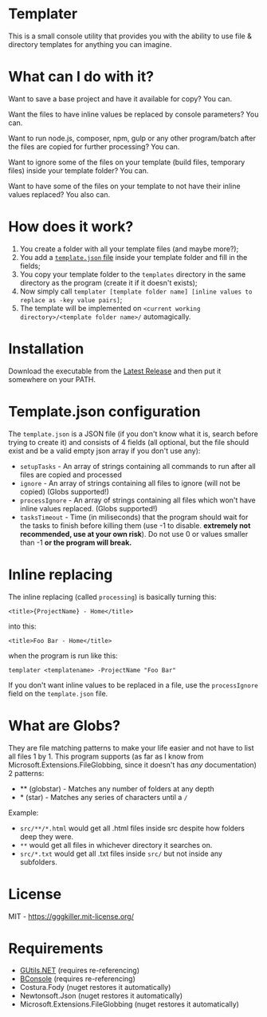 # Templater

This is a small console utility that provides you with the ability to use file & directory templates for anything you can imagine.

# What can I do with it?
Want to save a base project and have it available for copy?
You can.

Want the files to have inline values be replaced by console parameters?
You can.

Want to run node.js, composer, npm, gulp or any other program/batch after the files are copied for further processing?
You can.

Want to ignore some of the files on your template (build files, temporary files) inside your template folder?
You can.

Want to have some of the files on your template to not have their inline values replaced?
You also can.

# How does it work?

1. You create a folder with all your template files (and maybe more?);
2. You add a [`template.json` file](#templatejson-configuration) inside your template folder and fill in the fields;
3. You copy your template folder to the `templates` directory in the same directory as the program (create it if it doesn't exists);
4. Now simply call `templater [template folder name] [inline values to replace as -key value pairs]`;
5. The template will be implemented on `<current working directory>/<template folder name>/` automagically.

# Installation
Download the executable from the [Latest Release](https://github.com/GGG-KILLER/Templater/releases/latest) and then put it somewhere on your PATH.

# Template.json configuration
The `template.json` is a JSON file (if you don't know what it is, search before trying to create it) and consists of 4 fields (all optional, but the file should exist and be a valid empty json array if you don't use any):

- `setupTasks` - An array of strings containing all commands to run after all files are copied and processed
- `ignore` - An array of strings containing all files to ignore (will not be copied) (Globs supported!)
- `processIgnore` - An array of strings containing all files which won't have inline values replaced. (Globs supported!)
- `tasksTimeout` - Time (in miliseconds) that the program should wait for the tasks to finish before killing them (use -1 to disable. **extremely not recommended, use at your own risk**). Do not use 0 or values smaller than -1 **or the program will break.**

# Inline replacing
The inline replacing (called `processing`) is basically turning this:

`<title>{ProjectName} - Home</title>`

into this:

`<title>Foo Bar - Home</title>`

when the program is run like this:

`templater <templatename> -ProjectName "Foo Bar"`

If you don't want inline values to be replaced in a file, use the `processIgnore` field on the `template.json` file.

# What are Globs?
They are file matching patterns to make your life easier and not have to list all files 1 by 1.
This program supports (as far as I know from Microsoft.Extensions.FileGlobbing, since it doesn't has *any* documentation) 2 patterns:

- \*\* (globstar) - Matches any number of folders at any depth
- \* (star) - Matches any series of characters until a `/`

Example:

- `src/**/*.html` would get all .html files inside src despite how folders deep they were.
- `**` would get all files in whichever directory it searches on.
- `src/*.txt` would get all .txt files inside `src/` but not inside any subfolders.

# License
MIT - https://gggkiller.mit-license.org/

# Requirements

- [GUtils.NET](https://github.com/GGG-KILLER/GUtils.NET) (requires re-referencing)
- [BConsole](https://github.com/GGG-KILLER/GUtils.NET) (requires re-referencing)
- Costura.Fody (nuget restores it automatically)
- Newtonsoft.Json (nuget restores it automatically)
- Microsoft.Extensions.FileGlobbing (nuget restores it automatically)
